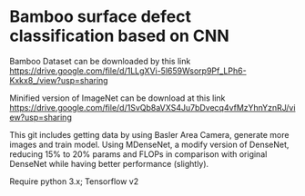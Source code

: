 # Bamboo surface defect classification based on CNN

Bamboo Dataset can be downloaded by this link
https://drive.google.com/file/d/1LLgXVi-5l659Wsorp9Pf_LPh6-Kxkx8_/view?usp=sharing

Minified version of ImageNet can be download at this link
https://drive.google.com/file/d/1SvQb8aVXS4Ju7bDvecq4vfMzYhnYznRJ/view?usp=sharing

This git includes getting data by using Basler Area Camera, generate more images and train model.
Using MDenseNet, a modify version of DenseNet, reducing 15% to 20% params and FLOPs in comparison with original DenseNet while having better performance (slightly).

Require python 3.x; Tensorflow v2

